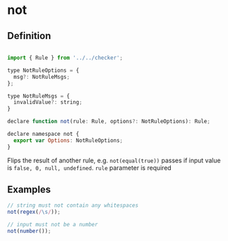# not

<!--- #RUN OUTPUT echo -e "## Definition\n\n\`\`\`js\n$(cat $(basename "$PWD").d.ts)\n\`\`\`" -->
<!--- #ECHO OUTPUT { -->
## Definition

```js

import { Rule } from '../../checker';

type NotRuleOptions = {
  msg?: NotRuleMsgs;
};

type NotRuleMsgs = {
  invalidValue?: string;
}

declare function not(rule: Rule, options?: NotRuleOptions): Rule;

declare namespace not {
  export var Options: NotRuleOptions;
}
```
<!--- #ECHO } -->

Flips the result of another rule, e.g. `not(equal(true))` passes if input value is `false, 0, null, undefined`. `rule` parameter is required

## Examples

```js
// string must not contain any whitespaces
not(regex(/\s/));

// input must not be a number
not(number());
```
